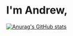# I'm Andrew,

[![Anurag's GitHub stats](https://github-readme-stats.vercel.app/api?username=Andrey)](https://github.com/anuraghazra/github-readme-stats)
